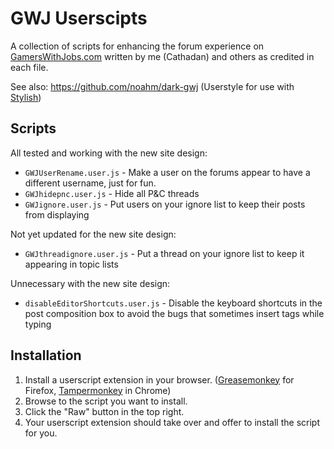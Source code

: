 # GWJ Userscipts

A collection of scripts for enhancing the forum experience on [GamersWithJobs.com](http://www.gamerswithjobs.com/) written by me (Cathadan) and others as credited in each file.

See also: https://github.com/noahm/dark-gwj (Userstyle for use with [Stylish](https://userstyles.org/))

## Scripts

All tested and working with the new site design:

* `GWJUserRename.user.js` - Make a user on the forums appear to have a different username, just for fun.
* `GWJhidepnc.user.js` - Hide all P&C threads
* `GWJignore.user.js` - Put users on your ignore list to keep their posts from displaying

Not yet updated for the new site design:

* `GWJthreadignore.user.js` - Put a thread on your ignore list to keep it appearing in topic lists

Unnecessary with the new site design:

* `disableEditorShortcuts.user.js` - Disable the keyboard shortcuts in the post composition box to avoid the bugs that sometimes insert tags while typing

## Installation

1. Install a userscript extension in your browser. ([Greasemonkey](https://addons.mozilla.org/en-US/firefox/addon/greasemonkey/) for Firefox, [Tampermonkey](http://tampermonkey.net/) in Chrome)
2. Browse to the script you want to install.
3. Click the "Raw" button in the top right.
4. Your userscript extension should take over and offer to install the script for you.
